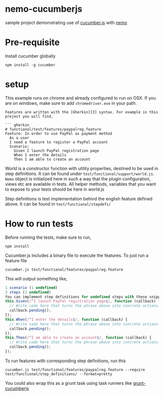 # nemo-cucumberjs

sample project demonstrating use of [cucumber.js][1] with [nemo][2]

# Pre-requisite

Install cucumber globally

```shell
npm install -g cucumber
```
# setup
This example runs on chrome and already configured to run on OSX. If you are on windows, make sure to add `chromedriver.exe` in your path.


```
Features are written with the [Gherkin][3] syntax. For example in this project you will find, 

``` gherkin
# functional/test/features/paypalreg.feature
Feature: In order to use PayPal as payment method
  As a user
  I need a feature to register a PayPal account
  Scenario:
    Given I launch PayPal registration page
    When I enter the details
    Then I am able to create an account
```
World is a constructor function with utility properties, destined to be used in step definitions. It can be found under 
`test/functional/support/world.js`. `Nemo` object is initialized here in such a way that the plugin configuration, views
etc are available in tests. All helper methods, variables that you want to expose to your tests should be here in 
world.js

Step definitions is test implementation behind the english feature defined above. It can be found in `test/functional/stepdefs/`

# How to run tests
Before running the tests, make sure to run,

``` shell
npm install
```

Cucumber.js includes a binary file to execute the features. To just run a feature file

``` shell
cucumber.js test/functional/features/paypalreg.feature
```
This will output something like,

``` javascript
1 scenario (1 undefined)
3 steps (3 undefined)
You can implement step definitions for undefined steps with these snippets:
this.Given(/^I launch PayPal registration page$/, function (callback) {
  // Write code here that turns the phrase above into concrete actions
  callback.pending();
});
this.When(/^I enter the details$/, function (callback) {
  // Write code here that turns the phrase above into concrete actions
  callback.pending();
});
this.Then(/^I am able to create an account$/, function (callback) {
  // Write code here that turns the phrase above into concrete actions
  callback.pending();
});
```
To run features with corresponding step definitions, run this

``` shell
cucumber.js test/functional/features/paypalreg.feature --require test/functional/step_definitions/ --format=pretty
```
You could also wrap this as a grunt task using task runners like [grunt-cucumberjs][5]

[1]: https://github.com/cucumber/cucumber-js "cucumber.js"
[2]: https://github.com/paypal/nemo "nemo"
[3]: https://github.com/cucumber/cucumber/wiki/Gherkin "Gherkin"
[4]: http://selenium-release.storage.googleapis.com/index.html "here"
[5]: https://github.com/mavdi/grunt-cucumberjs "grunt-cucumberjs"
